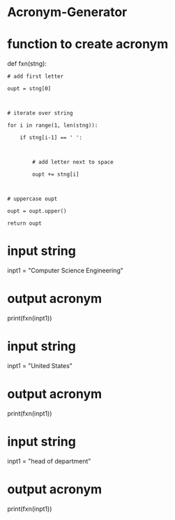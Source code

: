# Acronym-Generator
# function to create acronym 

def fxn(stng): 

    

    # add first letter 

    oupt = stng[0] 

      

    # iterate over string 

    for i in range(1, len(stng)): 

        if stng[i-1] == ' ': 

            

            # add letter next to space 

            oupt += stng[i] 

              

    # uppercase oupt 

    oupt = oupt.upper() 

    return oupt 

  

  
# input string 

inpt1 = "Computer Science Engineering"

  
# output acronym 

print(fxn(inpt1)) 

  
# input string 

inpt1 = "United States"

  
# output acronym 

print(fxn(inpt1)) 

  
# input string 

inpt1 = "head of department"

  
# output acronym 

print(fxn(inpt1))

